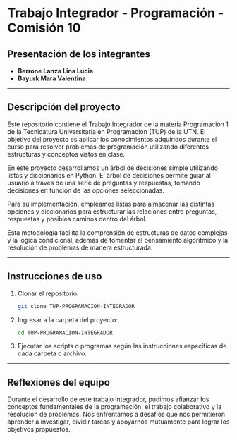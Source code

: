 # Trabajo Integrador - Programación - Comisión 10

## Presentación de los integrantes

- **Berrone Lanza Lina Lucia**
- **Bayurk Mara Valentina**


---

## Descripción del proyecto

Este repositorio contiene el Trabajo Integrador de la materia Programación 1 de la Tecnicatura Universitaria en Programación (TUP) de la UTN. El objetivo del proyecto es aplicar los conocimientos adquiridos durante el curso para resolver problemas de programación utilizando diferentes estructuras y conceptos vistos en clase.

En este proyecto desarrollamos un árbol de decisiones simple utilizando listas y diccionarios en Python. El árbol de decisiones permite guiar al usuario a través de una serie de preguntas y respuestas, tomando decisiones en función de las opciones seleccionadas. 

Para su implementación, empleamos listas para almacenar las distintas opciones y diccionarios para estructurar las relaciones entre preguntas, respuestas y posibles caminos dentro del árbol. 

Esta metodología facilita la comprensión de estructuras de datos complejas y la lógica condicional, además de fomentar el pensamiento algorítmico y la resolución de problemas de manera estructurada.

---

## Instrucciones de uso

1. Clonar el repositorio:
   ```bash
   git clone TUP-PROGRAMACION-INTEGRADOR
   ```
2. Ingresar a la carpeta del proyecto:
   ```bash
   cd TUP-PROGRAMACION-INTEGRADOR
   ```
3. Ejecutar los scripts o programas según las instrucciones específicas de cada carpeta o archivo.

---

## Reflexiones del equipo

Durante el desarrollo de este trabajo integrador, pudimos afianzar los conceptos fundamentales de la programación, el trabajo colaborativo y la resolución de problemas. Nos enfrentamos a desafíos que nos permitieron aprender a investigar, dividir tareas y apoyarnos mutuamente para lograr los objetivos propuestos.
